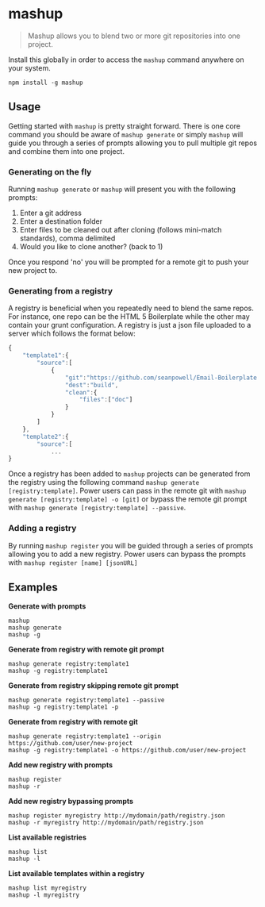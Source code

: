 # mashup
> Mashup allows you to blend two or more git repositories into one project.

Install this globally in order to access the `mashup` command anywhere on your system.

```shell
npm install -g mashup
```

## Usage

Getting started with `mashup` is pretty straight forward. There is one core command you should be aware of `mashup generate` or simply `mashup` will guide you through a series of prompts allowing you to pull multiple git repos and combine them into one project.

### Generating on the fly

Running `mashup generate` or `mashup` will present you with the following prompts:

1. Enter a git address
1. Enter a destination folder
1. Enter files to be cleaned out after cloning (follows mini-match standards), comma delimited
1. Would you like to clone another? (back to 1)

Once you respond 'no' you will be prompted for a remote git to push your new project to.

### Generating from a registry

A registry is beneficial when you repeatedly need to blend the same repos. For instance, one repo can be the HTML 5 Boilerplate while the other may contain your grunt configuration. A registry is just a json file uploaded to a server which follows the format below:

```js
{
    "template1":{
        "source":[
            {
                "git":"https://github.com/seanpowell/Email-Boilerplate.git",
                "dest":"build",
                "clean":{
                    "files":["doc"]
                }
            }
        ]
    },
    "template2":{
        "source":[
            ...
}
```

Once a registry has been added to `mashup` projects can be generated from the registry using the following command `mashup generate [registry:template]`. Power users can pass in the remote git with `mashup generate [registry:template] -o [git]` or bypass the remote git prompt with `mashup generate [registry:template] --passive`.

### Adding a registry

By running `mashup register` you will be guided through a series of prompts allowing you to add a new registry. Power users can bypass the prompts with `mashup register [name] [jsonURL]`

## Examples

**Generate with prompts**
```
mashup
mashup generate
mashup -g
```

**Generate from registry with remote git prompt**
```
mashup generate registry:template1
mashup -g registry:template1
```

**Generate from registry skipping remote git prompt**
```
mashup generate registry:template1 --passive
mashup -g registry:template1 -p
```

**Generate from registry with remote git**
```
mashup generate registry:template1 --origin https://github.com/user/new-project
mashup -g registry:template1 -o https://github.com/user/new-project
```

**Add new registry with prompts**
```
mashup register
mashup -r
```

**Add new registry bypassing prompts**
```
mashup register myregistry http://mydomain/path/registry.json
mashup -r myregistry http://mydomain/path/registry.json
```

**List available registries**
```
mashup list
mashup -l
```

**List available templates within a registry**
```
mashup list myregistry
mashup -l myregistry
```
